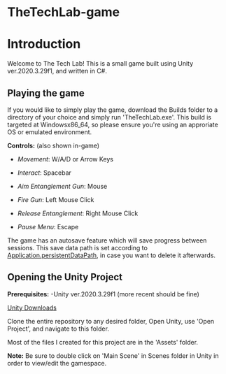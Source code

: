 # TheTechLab-game

# Introduction #

Welcome to The Tech Lab! This is a small game built using Unity ver.2020.3.29f1, and written in C#. 

## Playing the game ## 

If you would like to simply play the game, download the Builds folder to a directory of your choice and simply run 'TheTechLab.exe'. This build is targeted at Windowsx86_64, so please ensure you're using an approriate OS or emulated environment. 

**Controls:** (also shown in-game)

- *Movement*: W/A/D or Arrow Keys

- *Interact*: Spacebar

- *Aim Entanglement Gun*: Mouse

- *Fire Gun*: Left Mouse Click

- *Release Entanglement*: Right Mouse Click

- *Pause Menu*: Escape

The game has an autosave feature which will save progress between sessions. This save data path is set according to [Application.persistentDataPath](https://docs.unity3d.com/ScriptReference/Application-persistentDataPath.html), in case you want to delete it afterwards. 

## Opening the Unity Project ## 

**Prerequisites:**
-Unity ver.2020.3.29f1 (more recent should be fine) 

[Unity Downloads](https://unity3d.com/get-unity/download)

Clone the entire repository to any desired folder,
Open Unity, use 'Open Project', and navigate to this folder. 

Most of the files I created for this project are in the 'Assets' folder.

**Note:** Be sure to double click on 'Main Scene' in Scenes folder in Unity in order to view/edit the gamespace.
